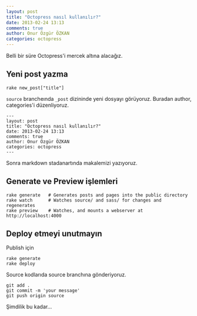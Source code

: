 ```yaml
---
layout: post
title: "Octopress nasıl kullanılır?"
date: 2013-02-24 13:13
comments: true
author: Onur Özgür ÖZKAN
categories: octopress
---
```

Belli bir süre Octopress'i mercek altına alacağız.

<!-- more -->

## Yeni post yazma

```
rake new_post["title"]
```

`source` brancheında `_post` dizininde yeni dosyayı görüyoruz. Buradan author, categories'i düzenliyoruz.

```
---
layout: post
title: "Octopress nasıl kullanılır?"
date: 2013-02-24 13:13
comments: true
author: Onur Özgür ÖZKAN
categories: octopress
---
```

Sonra markdown stadanartında makalemizi yazıyoruz.

## Generate ve Preview işlemleri

```
rake generate   # Generates posts and pages into the public directory
rake watch      # Watches source/ and sass/ for changes and regenerates
rake preview    # Watches, and mounts a webserver at http://localhost:4000
```

## Deploy etmeyi unutmayın

Publish için

```
rake generate
rake deploy
```

Source kodlarıda source branchına gönderiyoruz.

```
git add .
git commit -m 'your message'
git push origin source
```

Şimdilik bu kadar...